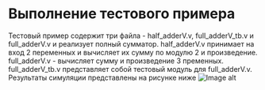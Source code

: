 # Выполнение тестового примера 

Тестовый пример содержит три файла - half_adderV.v, full_adderV_tb.v и full_adderV.v и реализует полный сумматор.  half_adderV.v принимает на вход 2 переменных и вычисляет их сумму по модулю 2 и произведение. full_adderV.v - вычисляет сумму и произведение 3 пременных. full_adderV_tb.v представляет собой тестовый модуль для  full_adderV.v. 
Результаты симуляции представлены на рисунке ниже
![Image alt]([https://github.com/{username}/{repository}/raw/{branch}/{path}/image.png](https://github.com/Tamara-Kaplun/hw_fpga/blob/main/hw1/1.jpg)https://github.com/Tamara-Kaplun/hw_fpga/blob/main/hw1/1.jpg)
